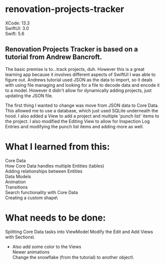 # renovation-projects-tracker

XCode: 13.3\
SwiftUI: 3.0\
Swift: 5.6

## Renovation Projects Tracker is based on a tutorial from Andrew Bancroft.  

The basic premise is to...track projects, duh.  However this is a great learning app because it involves different aspects of SwiftUI I was able to figure out.  Andrews tutorial used JSON as the data to import, so it deals with using file managing and looking for a file to decode data and encode it to a model.  However it didn't allow for dynamically adding projects, just updating the JSON file.  

The first thing I wanted to change was move from JSON data to Core Data.  This allowed me to use a database, which just used SQLite underneath the hood.  I also added a View to add a project and multiple 'punch list' items to the project.  I also modified the Editing View to allow for Inspection Log Entries and modifying the punch list items and adding more as well.

# What I learned from this:
Core Data\
How Core Data handles multiple Entities (tables)\
Adding relationships between Entities\
Data Models\
Animation\
Transitions\
Search functionality with Core Data\
Creating a custom shape\

# What needs to be done:
Splitting Core Data tasks into ViewModel
Modify the Edit and Add Views with Sections\
- Also add some color to the Views\
Newer animations\
Change the snowflake (from the tutorial) to another object\
